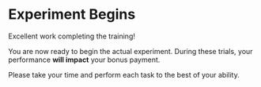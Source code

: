 # Experiment Begins 

Excellent work completing the training! 

You are now ready to begin the actual experiment. During these trials, your performance **will impact** your bonus payment. 

Please take your time and perform each task to the best of your ability. 
